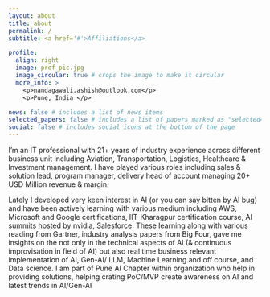```yaml
---
layout: about
title: about
permalink: /
subtitle: <a href='#'>Affiliations</a>

profile:
  align: right
  image: prof_pic.jpg
  image_circular: true # crops the image to make it circular
  more_info: >
    <p>nandagawali.ashish@outlook.com</p>
    <p>Pune, India </p>

news: false # includes a list of news items
selected_papers: false # includes a list of papers marked as "selected={true}"
social: false # includes social icons at the bottom of the page
---
```


I’m an IT professional with 21+ years of industry experience across different business unit including Aviation, Transportation, Logistics, Healthcare & Investment management.
I have played various roles including sales & solution lead, program manager, delivery head of account managing 20+ USD Million revenue & margin. 

Lately I developed very keen interest in AI (or you can say bitten by AI bug) and have been actively learning with various medium including AWS, Microsoft and Google certifications, IIT-Kharagpur certification course, AI summits hosted by nvidia, Salesforce. 
These learning along with various reading from Gartner, industry analysis papers from Big Four, gave me insights on the not only in the technical aspects of AI (& continuous improvisation in field of AI) but also real time business relevant implementation of AI, Gen-AI/ LLM, Machine Learning and off course, and Data science. I am part of Pune AI Chapter within organization who help in providing solutions, helping crating PoC/MVP create awareness on AI and latest trends in AI/Gen-AI




